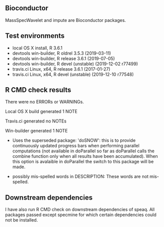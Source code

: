 Bioconductor
------------

MassSpecWavelet and impute are Bioconductor packages.

Test environments
-----------------

-   local OS X install, R 3.6.1
-   devtools win-builder, R oldrel 3.5.3 (2019-03-11)
-   devtools win-builder, R release 3.6.1 (2019-07-05)
-   devtools win-builder, R devel (unstable) (2019-12-02 r77499)
-   travis.ci Linux, x64, R release 3.6.1 (2017-01-27)
-   travis.ci Linux, x64, R devel (unstable) (2019-12-10 r77548)

R CMD check results
-------------------

There were no ERRORs or WARNINGs.

Local OS X build generated 1 NOTE

Travis.ci generated no NOTEs

Win-builder generated 1 NOTE

-   Uses the superseded package: 'doSNOW': this is to provide
    continuously updated progress bars when performing parallel
    computations (not available in doParallel so far as doParallel calls
    the combine function only when all results have been accumulated).
    When this option is avalaible in doParallel the switch to this
    package will be made.

-   possibly mis-spelled words in DESCRIPTION: These words are
    not mis-spelled.

Downstream dependencies
-----------------------

I have also run R CMD check on downstream dependencies of speaq. All
packages passed except specmine for which certain dependencies could not
be installed.
